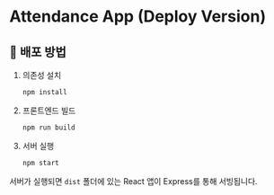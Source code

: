 # Attendance App (Deploy Version)

## 🚀 배포 방법
1. 의존성 설치
   ```bash
   npm install
   ```

2. 프론트엔드 빌드
   ```bash
   npm run build
   ```

3. 서버 실행
   ```bash
   npm start
   ```

서버가 실행되면 `dist` 폴더에 있는 React 앱이 Express를 통해 서빙됩니다.
